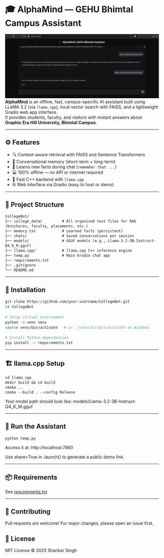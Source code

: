 # 🎓 AlphaMind — GEHU Bhimtal Campus Assistant
![preview](https://github.com/yashbisht077/CollegeBot/blob/main/Photo.png?raw=true)
**AlphaMind** is an offline, fast, campus-specific AI assistant built using LLaMA 3.2 (via `llama.cpp`), local vector search with FAISS, and a lightweight Gradio web app interface.  
It provides students, faculty, and visitors with instant answers about **Graphic Era Hill University, Bhimtal Campus**.

---

## ⚙️ Features

- 🔍 Context-aware retrieval with FAISS and Sentence Transformers
- 💬 Conversational memory (short-term + long-term)
- 🧠 Learns new facts during chat (`remember that ...`)
- 💻 100% offline — no API or internet required
- 🚀 Fast C++ backend with `llama.cpp`
- 🌐 Web interface via Gradio (easy to host or demo)

---


## 📂 Project Structure


```
CollegeBot/
├── college_data/         # All organized text files for RAG (brochures, faculty, placements, etc.)
├── memory.txt            # Learned facts (persistent)
├── chats/                # Saved conversations per session
├── models/               # GGUF models (e.g., Llama-3.2-3B-Instruct-Q4_K_M.gguf)
├── llama.cpp/            # llama.cpp C++ inference engine
├── temp.py               # Main Gradio chat app
├── requirements.txt
├── .gitignore
└── README.md
```

---

## 🧪 Installation

```bash
git clone https://github.com/your-username/CollegeBot.git
cd CollegeBot

# Setup virtual environment
python -m venv venv
source venv/bin/activate   # or .\venv\Scripts\activate on Windows

# Install Python dependencies
pip install -r requirements.txt
```
---

## 🏗️ llama.cpp Setup

```
cd llama.cpp
mkdir build && cd build
cmake ..
cmake --build . --config Release
```

Your model path should look like:
models/Llama-3.2-3B-Instruct-Q4_K_M.gguf

---

## 🚀 Run the Assistant

```
python temp.py
```

Access it at: http://localhost:7860

Use share=True in .launch() to generate a public demo link.

---

## 📦 Requirements

See [requirements.txt](https://github.com/yashbisht077/CollegeBot/blob/main/requirements.txt)

---

## 🙋 Contributing

Pull requests are welcome! For major changes, please open an issue first.


## 📜 License

MIT License © 2025 Shankar Singh